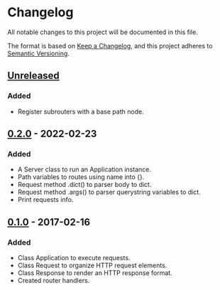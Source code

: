 # Changelog
All notable changes to this project will be documented in this file.

The format is based on [Keep a Changelog](https://keepachangelog.com/en/1.0.0/),
and this project adheres to [Semantic Versioning](https://semver.org/spec/v2.0.0.html).

## [Unreleased]
### Added
- Register subrouters with a base path node.

## [0.2.0] - 2022-02-23
### Added
- A Server class to run an Application instance.
- Path variables to routes using name into {}.
- Request method .dict() to parser body to dict.
- Request method .args() to parser querystring variables to dict.
- Print requests info.

## [0.1.0] - 2017-02-16
### Added
- Class Application to execute requests.
- Class Request to organize HTTP request elements.
- Class Response to render an HTTP response format.
- Created router handlers.



[Unreleased]: https://github.com/manasseslima/restfy/compare/v0.3.0...HEAD
[0.2.0]: https://github.com/manasseslima/restfy/compare/v0.2.0...v0.1.0
[0.1.0]: https://github.com/manasseslima/restfy/releases/tag/v0.0.1
